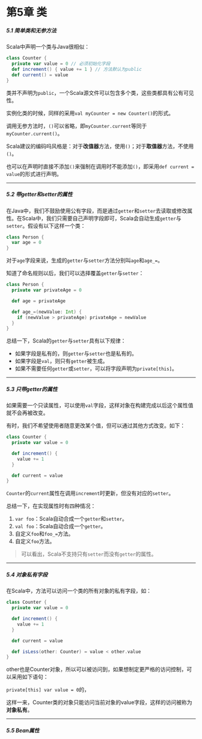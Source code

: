 # 第5章 类

##### 5.1 简单类和无参方法

Scala中声明一个类与Java很相似：

```scala
class Counter {
  private var value = 0 // 必须初始化字段
  def increment() { value += 1 } // 方法默认为public
  def current() = value
}
```

类并不声明为`public`，一个Scala源文件可以包含多个类，这些类都具有公有可见性。

实例化类的时候，同样的采用`val myCounter = new Counter()`的形式。

调用无参方法时，`()`可以省略，即`myCounter.current`等同于`myCounter.current()`。

Scala建议的编码吗风格是：对于**改值器**方法，使用`()`；对于**取值器**方法，不使用`()`。

也可以在声明时直接不添加`()`来强制在调用时不能添加`()`，即采用`def current = value`的形式进行声明。

---

##### 5.2 带getter和setter的属性

在Java中，我们不鼓励使用公有字段，而是通过`getter`和`setter`去读取或修改属性。在Scala中，我们只需要自己声明字段即可，Scala会自动生成`getter`与`setter`。假设有以下这样一个类：

```scala
class Person {
  var age = 0
}
```

对于`age`字段来说，生成的`getter`与`setter`方法分别叫`age`和`age_=`。

知道了命名规则以后，我们可以选择覆盖`getter`与`setter`：

```scala
class Person {
  private var privateAge = 0

  def age = privateAge

  def age_=(newValue: Int) {
    if (newValue > privateAge) privateAge = newValue
  }
}
```

总结一下，Scala的`getter`与`setter`具有以下规律：

* 如果字段是私有的，则`getter`与`setter`也是私有的。
* 如果字段是`val`，则只有`getter`被生成。
* 如果不需要任何`getter`或`setter`，可以将字段声明为`private[this]`。

---

##### 5.3 只带getter的属性

如果需要一个只读属性，可以使用`val`字段，这样对象在构建完成以后这个属性值就不会再被改变。

有时，我们不希望使用者随意更改某个值，但可以通过其他方式改变。如下：

```scala
class Counter {
  private var value = 0

  def increment() {
    value += 1
  }

  def current = value
}
```

`Counter`的`current`属性在调用`increment`时更新，但没有对应的`setter`。

总结一下，在实现属性时有四种情况：

1. `var foo`：Scala自动合成一个`getter`和`setter`。
2. `val foo`：Scala自动合成一个`getter`。
3. 自定义`foo`和`foo_=`方法。
4. 自定义`foo`方法。

> 可以看出，Scala不支持只有`setter`而没有`getter`的属性。

---

##### 5.4 对象私有字段

在Scala中，方法可以访问一个类的所有对象的私有字段，如：

```scala
class Counter {
  private var value = 0

  def increment() {
    value += 1
  }

  def current = value

  def isLess(other: Counter) = value < other.value
}
```

other也是Counter对象，所以可以被访问到，如果想制定更严格的访问控制，可以采用如下语句：

`private[this] var value = 0`的，

这样一来，Counter类的对象只能访问当前对象的value字段，这样的访问被称为**对象私有**。

---

##### 5.5 Bean属性





